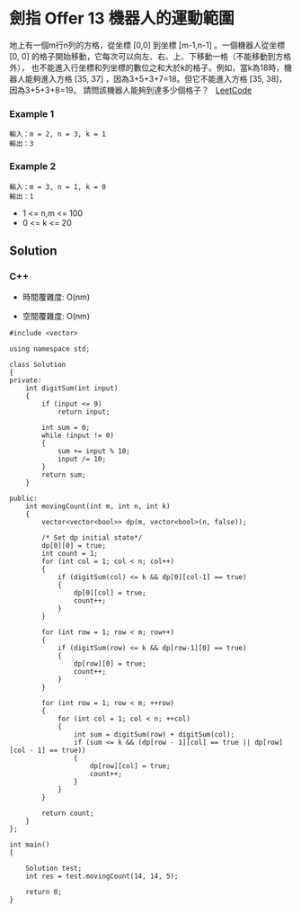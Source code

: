 # 劍指 Offer 13 機器人的運動範圍

地上有一個m行n列的方格，從坐標 [0,0] 到坐標 [m-1,n-1] 。一個機器人從坐標 [0, 0] 的格子開始移動，它每次可以向左、右、上、下移動一格（不能移動到方格外），
也不能進入行坐標和列坐標的數位之和大於k的格子。例如，當k為18時，機器人能夠進入方格 [35, 37] ，因為3+5+3+7=18。但它不能進入方格 [35, 38]，因為3+5+3+8=19。
請問該機器人能夠到達多少個格子？
 
[LeetCode](https://leetcode-cn.com/problems/ji-qi-ren-de-yun-dong-fan-wei-lcof/)


### Example 1
```
輸入：m = 2, n = 3, k = 1
輸出：3
```

### Example 2
```
輸入：m = 3, n = 1, k = 0
輸出：1
```

* 1 <= n,m <= 100
* 0 <= k <= 20

## Solution  


### C++

* 時間覆雜度: O(nm) 

* 空間覆雜度: O(nm) 

```
#include <vector>

using namespace std;

class Solution
{
private:
    int digitSum(int input)
    {
        if (input <= 9)
            return input;

        int sum = 0;
        while (input != 0)
        {
            sum += input % 10;
            input /= 10;
        }
        return sum;
    }

public:
    int movingCount(int m, int n, int k)
    {
        vector<vector<bool>> dp(m, vector<bool>(n, false));

        /* Set dp initial state*/
        dp[0][0] = true;
        int count = 1;
        for (int col = 1; col < n; col++)
        {
            if (digitSum(col) <= k && dp[0][col-1] == true)
            {
                dp[0][col] = true;
                count++;
            }
        }

        for (int row = 1; row < m; row++)
        {
            if (digitSum(row) <= k && dp[row-1][0] == true)
            {
                dp[row][0] = true;
                count++;
            }
        }

        for (int row = 1; row < m; ++row)
        {
            for (int col = 1; col < n; ++col)
            {
                int sum = digitSum(row) + digitSum(col);
                if (sum <= k && (dp[row - 1][col] == true || dp[row][col - 1] == true))
                {
                    dp[row][col] = true;
                    count++;
                }
            }
        }

        return count;
    }
};

int main()
{

    Solution test;
    int res = test.movingCount(14, 14, 5);

    return 0;
}
```
